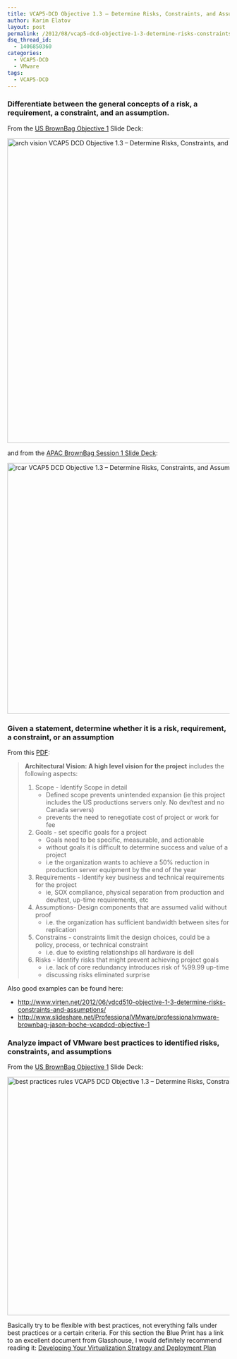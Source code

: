 ```yaml
---
title: VCAP5-DCD Objective 1.3 – Determine Risks, Constraints, and Assumptions
author: Karim Elatov
layout: post
permalink: /2012/08/vcap5-dcd-objective-1-3-determine-risks-constraints-and-assumptions/
dsq_thread_id:
  - 1406850360
categories:
  - VCAP5-DCD
  - VMware
tags:
  - VCAP5-DCD
---
```

### Differentiate between the general concepts of a risk, a requirement, a constraint, and an assumption.

From the <a href="http://www.slideshare.net/ProfessionalVMware/professionalvmware-brownbag-jason-boche-vcapdcd-objective-1" onclick="javascript:_gaq.push(['_trackEvent','outbound-article','http://www.slideshare.net/ProfessionalVMware/professionalvmware-brownbag-jason-boche-vcapdcd-objective-1']);">US BrownBag Objective 1</a> Slide Deck:

<a href="http://virtuallyhyper.com/wp-content/uploads/2012/08/arch-vision.png" onclick="javascript:_gaq.push(['_trackEvent','outbound-article','http://virtuallyhyper.com/wp-content/uploads/2012/08/arch-vision.png']);"><img class="alignnone size-full wp-image-2720" title="arch-vision" src="http://virtuallyhyper.com/wp-content/uploads/2012/08/arch-vision.png" alt="arch vision VCAP5 DCD Objective 1.3 – Determine Risks, Constraints, and Assumptions " width="1111" height="691" /></a>

and from the <a href="http://portal.sliderocket.com/BLIHZ/VCAP5-DCD-BrownBag---Session-1" onclick="javascript:_gaq.push(['_trackEvent','outbound-article','http://portal.sliderocket.com/BLIHZ/VCAP5-DCD-BrownBag---Session-1']);">APAC BrownBag Session 1 Slide Deck</a>:

<a href="http://virtuallyhyper.com/wp-content/uploads/2012/08/rcar.png" onclick="javascript:_gaq.push(['_trackEvent','outbound-article','http://virtuallyhyper.com/wp-content/uploads/2012/08/rcar.png']);"><img class="alignnone size-full wp-image-2721" title="rcar" src="http://virtuallyhyper.com/wp-content/uploads/2012/08/rcar.png" alt="rcar VCAP5 DCD Objective 1.3 – Determine Risks, Constraints, and Assumptions " width="1240" height="569" /></a>

### Given a statement, determine whether it is a risk, requirement, a constraint, or an assumption

From this <a href="http://virtuallyhyper.com/wp-content/uploads/2013/04/vcap-dcd_notes.pdf" onclick="javascript:_gaq.push(['_trackEvent','download','http://virtuallyhyper.com/wp-content/uploads/2013/04/vcap-dcd_notes.pdf']);">PDF</a>:

> **Architectural Vision: A high level vision for the project** includes the following aspects:
> 
> 1.  Scope - Identify Scope in detail 
>     *   Defined scope prevents unintended expansion (ie this project includes the US productions servers only. No dev/test and no Canada servers)
>     *   prevents the need to renegotiate cost of project or work for fee
> 2.  Goals - set specific goals for a project 
>     *   Goals need to be specific, measurable, and actionable
>     *   without goals it is difficult to determine success and value of a project
>     *   i.e the organization wants to achieve a 50% reduction in production server equipment by the end of the year
> 3.  Requirements - Identify key business and technical requirements for the project 
>     *   ie, SOX compliance, physical separation from production and dev/test, up-time requirements, etc
> 4.  Assumptions- Design components that are assumed valid without proof 
>     *   i.e. the organization has sufficient bandwidth between sites for replication
> 5.  Constrains - constraints limit the design choices, could be a policy, process, or technical constraint 
>     *   i.e. due to existing relationships all hardware is dell
> 6.  Risks - Identify risks that might prevent achieving project goals 
>     *   i.e. lack of core redundancy introduces risk of %99.99 up-time
>     *   discussing risks eliminated surprise 

Also good examples can be found here:

*   http://www.virten.net/2012/06/vdcd510-objective-1-3-determine-risks-constraints-and-assumptions/
*   http://www.slideshare.net/ProfessionalVMware/professionalvmware-brownbag-jason-boche-vcapdcd-objective-1

### Analyze impact of VMware best practices to identified risks, constraints, and assumptions

From the <a href="http://www.slideshare.net/ProfessionalVMware/professionalvmware-brownbag-jason-boche-vcapdcd-objective-1" onclick="javascript:_gaq.push(['_trackEvent','outbound-article','http://www.slideshare.net/ProfessionalVMware/professionalvmware-brownbag-jason-boche-vcapdcd-objective-1']);">US BrownBag Objective 1</a> Slide Deck:

<a href="http://virtuallyhyper.com/wp-content/uploads/2012/08/best-practices-rules.png" onclick="javascript:_gaq.push(['_trackEvent','outbound-article','http://virtuallyhyper.com/wp-content/uploads/2012/08/best-practices-rules.png']);"><img class="alignnone size-full wp-image-2726" title="best-practices-rules" src="http://virtuallyhyper.com/wp-content/uploads/2012/08/best-practices-rules.png" alt="best practices rules VCAP5 DCD Objective 1.3 – Determine Risks, Constraints, and Assumptions " width="1074" height="541" /></a>

Basically try to be flexible with best practices, not everything falls under best practices or a certain criteria. For this section the Blue Print has a link to an excellent document from Glasshouse, I would definitely recommend reading it: <a href="http://communities.vmware.com/docs/DOC-17431" onclick="javascript:_gaq.push(['_trackEvent','outbound-article','http://communities.vmware.com/docs/DOC-17431']);">Developing Your Virtualization Strategy and Deployment Plan</a>


